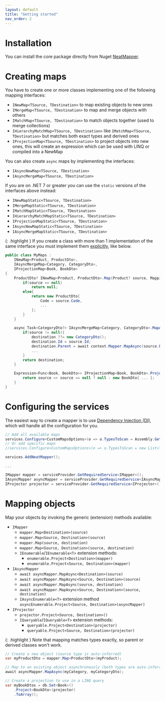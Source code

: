 ```yaml
---
layout: default
title: "Getting started"
nav_order: 2
---
```


# Installation

You can install the core package directly from Nuget [NeatMapper](https://www.nuget.org/packages/NeatMapper).

# Creating maps

You have to create one or more classes implementing one of the following mapping interfaces:
- `INewMap<TSource, TDestination>` to map existing objects to new ones
- `IMergeMap<TSource, TDestination>` to map and merge objects with others
- `IMatchMap<TSource, TDestination>` to match objects together (used to merge collections)
- `IHierarchyMatchMap<TSource, TDestination>` like `IMatchMap<TSource, TDestination>` but matches both exact types and derived ones
- `IProjectionMap<TSource, TDestination>` to project objects into new ones, this will create an expression which can be used with LINQ or compiled into a NewMap

You can also create `async` maps by implementing the interfaces:
- `IAsyncNewMap<TSource, TDestination>`
- `IAsyncMergeMap<TSource, TDestination>`

If you are on .NET 7 or greater you can use the `static` versions of the interfaces above instead:
- `INewMapStatic<TSource, TDestination>`
- `IMergeMapStatic<TSource, TDestination>`
- `IMatchMapStatic<TSource, TDestination>`
- `IHierarchyMatchMapStatic<TSource, TDestination>`
- `IProjectionMapStatic<TSource, TDestination>`
- `IAsyncNewMapStatic<TSource, TDestination>`
- `IAsyncMergeMapStatic<TSource, TDestination>`

{: .highlight }
If you create a class with more than 1 implementation of the same interface you must implement them [explicitly](https://learn.microsoft.com/en-us/dotnet/csharp/programming-guide/interfaces/explicit-interface-implementation), like below.

```csharp
public class MyMaps :
    INewMap<Product, ProductDto>,
    IAsyncMergeMap<Category, CategoryDto>,
    IProjectionMap<Book, BookDto>
{
    ProductDto? INewMap<Product, ProductDto>.Map(Product? source, MappingContext context){
        if(source == null)
            return null;
        else{
            return new ProductDto{
                Code = source.Code,
                ...
            };
        }
    }

    async Task<CategoryDto?> IAsyncMergeMap<Category, CategoryDto>.MapAsync(Category? source, CategoryDto? destination, AsyncMappingContext context){
        if(source != null){
            destination ??= new CategoryDto();
            destination.Id = source.Id;
            destination.Parent = await context.Mapper.MapAsync(source.Parent, destination.Parent, context.CancellationToken);
            ...
        }
        return destination;
    }

    Expression<Func<Book, BookDto>> IProjectionMap<Book, BookDto>.Project(ProjectionContext context){
        return source => source == null ? null : new BookDto{ ... };
    }
}
```

# Configuring the services

The easiest way to create a mapper is to use [Dependency Injection (DI)](https://learn.microsoft.com/en-us/dotnet/core/extensions/dependency-injection), which will handle all the configuration for you.

```csharp
// Add all available maps
services.Configure<CustomMapsOptions>(o => o.TypesToScan = Assembly.GetExecutingAssembly().GetTypes().ToList() );
// Or add specific maps
//services.Configure<CustomMapsOptions>(o => o.TypesToScan = new List<Type>{ typeof(MyMaps), ... });

services.AddNeatMapper();

...

IMapper mapper = serviceProvider.GetRequiredService<IMapper>();
IAsyncMapper asyncMapper = serviceProvider.GetRequiredService<IAsyncMapper>();
IProjector projector = serviceProvider.GetRequiredService<IProjector>();
```

# Mapping objects

Map your objects by invoking the generic (extension) methods available:
- `IMapper`
  - `mapper.Map<Destination>(source)`
  - `mapper.Map<Source, Destination>(source)`
  - `mapper.Map(source, destination)`
  - `mapper.Map<Source, Destination>(source, destination)`
  - `IEnumerable`/`IEnumerable<T>` extension methods:
    - `enumerable.Project<Destination>(mapper)`
	- `enumerable.Project<Source, Destination>(mapper)`
- `IAsyncMapper`
  - `await asyncMapper.MapAsync<Destination>(source)`
  - `await asyncMapper.MapAsync<Source, Destination>(source)`
  - `await asyncMapper.MapAsync(source, destination)`
  - `await asyncMapper.MapAsync<Source, Destination>(source, destination)`
  - `IAsyncEnumerable<T>` extension method `asyncEnumerable.Project<Source, Destination>(asyncMapper)`
- `IProjector`
  - `projector.Project<Source, Destination>()`
  - `IQueryable`/`IQueryable<T>` extension methods:
    - `queryable.Project<Destination>(projector)`
    - `queryable.Project<Source, Destination>(projector)`

{: .highlight }
Note that mapping matches types exactly, so parent or derived classes won't work.

```csharp
// Create a new object (source type is auto-inferred)
var myProductDto = mapper.Map<ProductDto>(myProduct);

// Map to an existing object asynchronously (both types are auto-inferred)
await asyncMapper.MapAsync(myCategory, myCategoryDto);

// Create a projection to use in a LINQ query
var myBookDtos = db.Set<Book>()
    .Project<BookDto>(projector)
    .ToArray();
```
